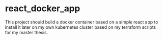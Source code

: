 # react_docker_app

This project should build a docker container based on a simple react app to install it later on my own kubernetes cluster based on my terraform scripts for my master thesis.